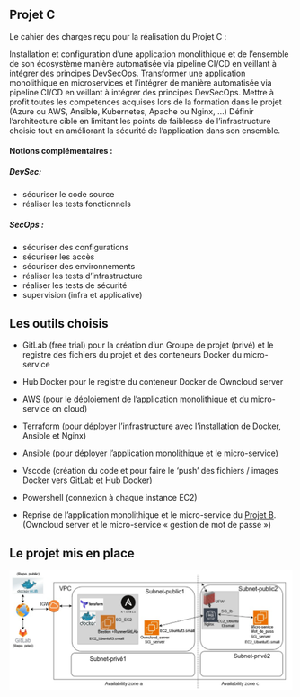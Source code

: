 ## Projet C

Le cahier des charges reçu pour la réalisation du Projet C :

Installation et configuration d’une application monolithique et de l’ensemble de son écosystème manière automatisée via pipeline CI/CD en veillant à intégrer des principes DevSecOps. Transformer une application monolithique en microservices et l’intégrer de manière automatisée via pipeline CI/CD en veillant à intégrer des principes DevSecOps. Mettre à profit toutes les compétences acquises lors de la formation dans le projet (Azure ou AWS, Ansible, Kubernetes, Apache ou Nginx, …) Définir l’architecture cible en limitant les points de faiblesse de l’infrastructure choisie tout en améliorant la sécurité de l’application dans son ensemble.


#### Notions complémentaires :
##### DevSec:

* sécuriser le code source
* réaliser les tests fonctionnels


##### SecOps :

*  sécuriser des configurations
*  sécuriser les accès
*  sécuriser des environnements
*  réaliser les tests d’infrastructure
*  réaliser les tests de sécurité
*  supervision (infra et applicative)


## Les outils choisis

* GitLab (free trial) pour la création d’un Groupe de projet (privé) et le registre des fichiers du projet et des conteneurs Docker du micro-service

* Hub Docker pour le registre du conteneur Docker de Owncloud server

* AWS (pour le déploiement de l’application monolithique et du micro-service on cloud)

* Terraform (pour déployer l’infrastructure avec l’installation de Docker, Ansible et Nginx)

* Ansible (pour déployer l’application monolithique et le micro-service)

* Vscode (création du code et pour faire le ‘push’ des fichiers / images Docker vers GitLab et Hub Docker)

* Powershell (connexion à chaque instance EC2)

* Reprise de l’application monolithique et le micro-service du [Projet B](https://github.com/Jrgds/ProjectB/tree/dev). (Owncloud server et le micro-service « gestion de mot de passe »)


## Le projet mis en place

![This is an alt text.](https://github.com/Jrgds/ProjetC/blob/main/ProjetC.png "This is a sample image.")
